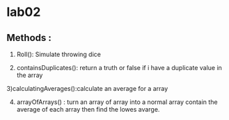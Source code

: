 # lab02

## Methods :

1) Roll(): Simulate throwing dice

2)  containsDuplicates(): return a truth or false if i have a duplicate value in the array

3)calculatingAverages():calculate an average for a array
        

4) arrayOfArrays() :   turn an array of array into a normal array contain the average of each array then find the lowes avarge.


